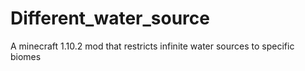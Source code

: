 # Different_water_source
A minecraft 1.10.2 mod that restricts infinite water sources to specific biomes
